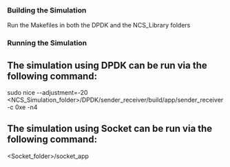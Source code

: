 ### Building the Simulation

Run the Makefiles in both the DPDK and the NCS_Library folders

### Running the Simulation

## The simulation using DPDK can be run via the following command:
sudo nice --adjustment=-20 <NCS_Simulation_folder>/DPDK/sender_receiver/build/app/sender_receiver -c 0xe -n4

## The simulation using Socket can be run via the following command:
<Socket_folder>/socket_app <IP-Adresse> <Port>



